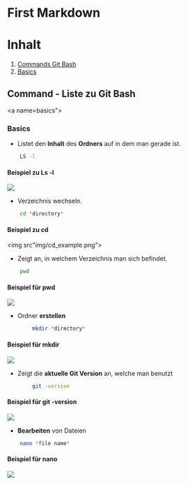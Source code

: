 # First Markdown

# Inhalt
1. [Commands Git Bash](#commands_list_bash)
2. [Basics](#basics)

<a name=commands_list_bash></a>
## Command - Liste zu **Git Bash**

<a name=basics"></a>
### Basics

- Listet den **Inhalt** des **Ordners** auf in dem man gerade ist.
```bash
	LS -l
```
#### Beispiel zu **Ls -l**
<img src="img/ls-l_example.png">

- Verzeichnis wechseln.
```bash
	cd *directory*
```
#### Beispiel zu **cd**
<img src"img/cd_example.png">

- Zeigt an, in welchem Verzeichnis man sich befindet.
```bash
	pwd
```
#### Beispiel für **pwd**
<img src="img/wd_example.png">

- Ordner **erstellen**
```bash
        mkdir *directory*
```
#### Beispiel für **mkdir**
<img src="img/mkdir_exmaple.png">

- Zeigt die **aktuelle Git Version** an, welche man benutzt
```bash
        git -version
```
#### Beispiel für **git -version**
<img src="img/git-version_example.png">

- **Bearbeiten** von Dateien
```bash
	nano *file name*
```
#### Beispiel für **nano**
<img src="img/nano_example.png">
